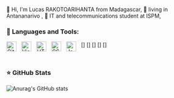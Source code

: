 👋 Hi, I'm Lucas RAKOTOARIHANTA from Madagascar, 👀 living in Antananarivo , 🌱 IT and telecommunications student at ISPM,
<br/>

### 👀 Languages and Tools:

[<img align="left" alt="Git" width="26px" src="https://cdn.jsdelivr.net/gh/devicons/devicon/icons/git/git-original.svg" style="padding-right:10px;" />]
[<img align="left" alt="Visual Studio Code" width="26px" src="https://cdn.jsdelivr.net/gh/devicons/devicon/icons/vscode/vscode-original.svg" style="padding-right:10px;" />]
[<img align="left" alt="HTML5" width="26px" src="https://cdn.jsdelivr.net/gh/devicons/devicon/icons/html5/html5-original.svg" style="padding-right:10px;" />]
[<img align="left" alt="CSS3" width="26px" src="https://cdn.jsdelivr.net/gh/devicons/devicon/icons/css3/css3-original.svg" style="padding-right:10px;" />]
[<img align="left" alt="JavaScript" width="26px" src="https://cdn.jsdelivr.net/gh/devicons/devicon/icons/javascript/javascript-original.svg" style="padding-right:10px;" />]

<br />

### ⭐ GitHub Stats

![Anurag's GitHub stats](https://github-readme-stats.vercel.app/api?username=Lucasrakoto&show_icons=true&hide_border=false&title_color=3B1F94f&icon_color=FFE500&bg_color=09131B&text_color=ffffff&border_color=0c1a25)

<!---
Lucasrakoto/Lucasrakoto is a ✨ special ✨ repository because its `README.md` (this file) appears on your GitHub profile.
You can click the Preview link to take a look at your changes.
--->

